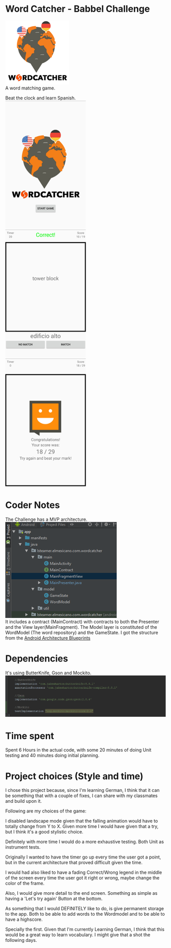 # Word Catcher - Babbel Challenge

<img src="/screenshots/cover.png" height="200px"/> <br>
A word matching game.

Beat the clock and learn Spanish. <br>
<img src="/screenshots/1.png" height="400px"/> <img src="/screenshots/2.png" height="400px"/><img src="/screenshots/4.png" height="400px"/>
<br>


# Coder Notes
The Challenge has a MVP architecture.<br>
<img src="/screenshots/architecture.png"/>
<br>
It includes a contract (MainContract) with contracts to both the Presenter and the View layer(MainFragment). The Model layer is constituted of the WordModel (The word repository) and the GameState.
I got the structure from the [Android Architecture Blueprints](https://github.com/googlesamples/android-architecture/tree/todo-mvp) <br>


# Dependencies
It's using ButterKnife, Gson and Mockito.<br>
<img src="/screenshots/dependencies.png"/>
<br>


# Time spent
Spent 6 Hours in the actual code, with some 20 minutes of doing Unit testing and 40 minutes doing initial planning.


# Project choices (Style and time)
I chose this project because, since I'm learning German, I think that it can be something that with a couple of fixes, I can share with my classmates and build upon it.

Following are my choices of the game:

I disabled landscape mode given that the falling animation would have to totally change from Y to X. Given more time I would have given that a try, but I think it's a good stylistic choice.

Definitely with more time I would do a more exhaustive testing. Both Unit as instrument tests.

Originally I wanted to have the timer go up every time the user got a point, but in the current architecture that proved difficult given the time.

I would had also liked to have a fading Correct/Wrong legend in the middle of the screen every time the user got it right or wrong, maybe change the color of the frame.

Also, I would give more detail to the end screen. Something as simple as having a 'Let's try again' Button at the bottom.

As something that I would DEFINITELY like to do, is give permanent storage to the app. Both to be able to add words to the Wordmodel and to be able to have a highscore.

Specially the first. Given that I'm currently Learning German, I think that this would be a great way to learn vocabulary. I might give that a shot the following days.